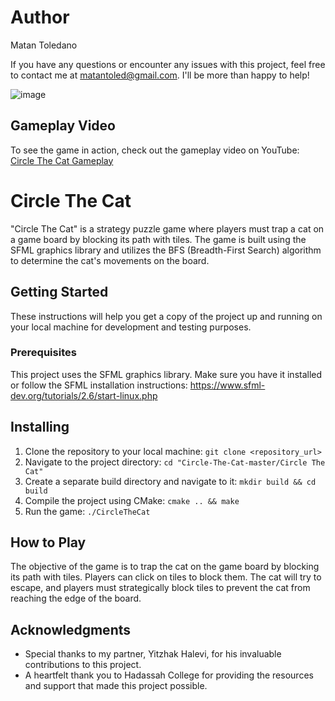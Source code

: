 # Author
Matan Toledano

If you have any questions or encounter any issues with this project, feel free to contact me at matantoled@gmail.com. I'll be more than happy to help!

![image](https://github.com/user-attachments/assets/24d64033-8e41-4633-893d-ece746bbcb8c)


## Gameplay Video
To see the game in action, check out the gameplay video on YouTube: [Circle The Cat Gameplay](https://youtu.be/tryT3d_zjac)


# Circle The Cat

"Circle The Cat" is a strategy puzzle game where players must trap a cat on a game board by blocking its path with tiles.
The game is built using the SFML graphics library and utilizes the BFS (Breadth-First Search) algorithm to determine the cat's movements on the board.




## Getting Started
These instructions will help you get a copy of the project up and running on your local machine for development and testing purposes.

### Prerequisites
This project uses the SFML graphics library. Make sure you have it installed or follow the SFML installation instructions:
https://www.sfml-dev.org/tutorials/2.6/start-linux.php

## Installing
1. Clone the repository to your local machine: `git clone <repository_url>`
2. Navigate to the project directory: `cd "Circle-The-Cat-master/Circle The Cat"`
3. Create a separate build directory and navigate to it: `mkdir build && cd build`
4. Compile the project using CMake: `cmake .. && make`
5. Run the game: `./CircleTheCat`

## How to Play
The objective of the game is to trap the cat on the game board by blocking its path with tiles. 
Players can click on tiles to block them. 
The cat will try to escape, and players must strategically block tiles to prevent the cat from reaching the edge of the board.

## Acknowledgments
- Special thanks to my partner, Yitzhak Halevi, for his invaluable contributions to this project.
- A heartfelt thank you to Hadassah College for providing the resources and support that made this project possible.
